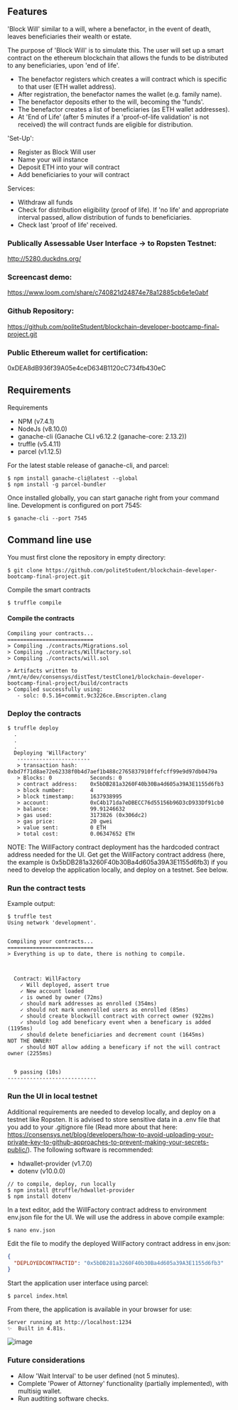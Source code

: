 ## Features

'Block Will' similar to a will, where a benefactor, in the event of death, leaves beneficiaries their wealth or estate.

The purpose of 'Block Will' is to simulate this. The user will set up a smart contract on the ethereum blockchain that allows the funds to be distributed to any beneficiaries, upon 'end of life'.

- The benefactor registers which creates a will contract which is specific to that user (ETH wallet address).
- After registration, the benefactor names the wallet (e.g. family name).
- The benefactor deposits ether to the will, becoming the 'funds'.
- The benefactor creates a list of beneficiaries (as ETH wallet addresses).
- At 'End of Life' (after 5 minutes if a 'proof-of-life validation' is not received) the will contract funds are eligible for distribution.

'Set-Up':

- Register as Block Will user
- Name your will instance
- Deposit ETH into your will contract
- Add beneficiaries to your will contract

Services:

- Withdraw all funds
- Check for distribution eligibility (proof of life). If 'no life' and appropriate interval passed, allow distribution of funds to beneficiaries.
- Check last 'proof of life' received.

### Publically Assessable User Interface -> to Ropsten Testnet:

http://5280.duckdns.org/

### Screencast demo:

https://www.loom.com/share/c740821d24874e78a12885cb6e1e0abf

### Github Repository:

https://github.com/politeStudent/blockchain-developer-bootcamp-final-project.git

### Public Ethereum wallet for certification:

0xDEA8dB936f39A05e4ceD634B1120cC734fb430eC

## Requirements

Requirements

- NPM (v7.4.1)
- NodeJs (v8.10.0)
- ganache-cli (Ganache CLI v6.12.2 (ganache-core: 2.13.2))
- truffle (v5.4.11)
- parcel (v1.12.5)

For the latest stable release of ganache-cli, and parcel:

```console
$ npm install ganache-cli@latest --global
$ npm install -g parcel-bundler

```

Once installed globally, you can start ganache right from your command line. Development is configured on port 7545:

```console
$ ganache-cli --port 7545

```

## Command line use

You must first clone the repository in empty directory:

```console
$ git clone https://github.com/politeStudent/blockchain-developer-bootcamp-final-project.git
```

Compile the smart contracts

```console
$ truffle compile
```

#### Compile the contracts

```console
Compiling your contracts...
===========================
> Compiling ./contracts/Migrations.sol
> Compiling ./contracts/WillFactory.sol
> Compiling ./contracts/will.sol

> Artifacts written to /mnt/e/dev/consensys/distTest/testClone1/blockchain-developer-bootcamp-final-project/build/contracts
> Compiled successfully using:
   - solc: 0.5.16+commit.9c3226ce.Emscripten.clang
```

### Deploy the contracts

```console
$ truffle deploy
  .
  .
  .
  Deploying 'WillFactory'
   -----------------------
   > transaction hash:    0xbd7f71d8ae72e62338f0b4d7aef1b488c2765837910ffefcff99e9d97db0479a
   > Blocks: 0            Seconds: 0
   > contract address:    0x5bDB281a3260F40b30Ba4d605a39A3E1155d6fb3
   > block number:        4
   > block timestamp:     1637938995
   > account:             0xC4b171da7eDBECC76d55156b96D3cD933Df91cb0
   > balance:             99.91246632
   > gas used:            3173826 (0x306dc2)
   > gas price:           20 gwei
   > value sent:          0 ETH
   > total cost:          0.06347652 ETH

```

NOTE: The WillFactory contract deployment has the hardcoded contract address needed for the UI. Get get the WillFactory contract address (here, the example is 0x5bDB281a3260F40b30Ba4d605a39A3E1155d6fb3) if you need to develop the application locally, and deploy on a testnet.  See below.

### Run the contract tests

Example output:

```console
$ truffle test
Using network 'development'.


Compiling your contracts...
===========================
> Everything is up to date, there is nothing to compile.



  Contract: WillFactory
    ✓ Will deployed, assert true
    ✓ New account loaded
    ✓ is owned by owner (72ms)
    ✓ should mark addresses as enrolled (354ms)
    ✓ should not mark unenrolled users as enrolled (85ms)
    ✓ should create blockwill contract with correct owner (922ms)
    ✓ should log add beneficary event when a beneficary is added (1195ms)
    ✓ should delete beneficiaries and decrement count (1645ms)
NOT THE OWNER!
    ✓ should NOT allow adding a beneficary if not the will contract owner (2255ms)


  9 passing (10s)
----------------------------
```

### Run the UI in local testnet

Additional requirements are needed to develop locally, and deploy on a testnet like Ropsten. It is advised to store sensitive data in a .env file that you add to your .gitignore file (Read more about that here: https://consensys.net/blog/developers/how-to-avoid-uploading-your-private-key-to-github-approaches-to-prevent-making-your-secrets-public/). The following software is recommended:

- hdwallet-provider (v1.7.0)
- dotenv (v10.0.0)

```console
// to compile, deploy, run locally
$ npm install @truffle/hdwallet-provider
$ npm install dotenv
```

In a text editor, add the WillFactory contract address to environment env.json file for the UI. We will use the address in above compile example:

```console
$ nano env.json
```

Edit the file to modify the deployed WillFactory contract address in env.json:

```json
{
  "DEPLOYEDCONTRACTID": "0x5bDB281a3260F40b30Ba4d605a39A3E1155d6fb3"
}
```

Start the application user interface using parcel:

```console
$ parcel index.html

```

From there, the application is available in your browser for use:

```console
Server running at http://localhost:1234
✨  Built in 4.81s.
```

![image](https://user-images.githubusercontent.com/90842869/143777733-22fe7f53-2bdd-43a3-8304-ae58a55418f9.png)


### Future considerations

- Allow 'Wait Interval' to be user defined (not 5 minutes).
- Complete 'Power of Attorney' functionality (partially implemented), with multisig wallet.
- Run audtiting software checks.



